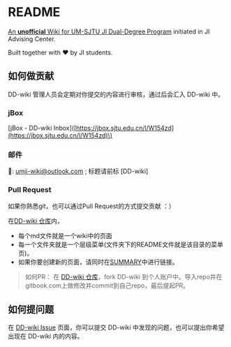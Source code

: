 # README

[An **unofficial** Wiki for UM-SJTU JI Dual-Degree Program](https://ji-ac.gitbook.io/dd-wiki/) initiated in JI Advising Center.

Built together with ❤️  by JI students.

## 如何做贡献

DD-wiki 管理人员会定期对你提交的内容进行审核，通过后会汇入 DD-wiki 中。

### jBox

\[jBox - DD-wiki Inbox\]\([https://jbox.sjtu.edu.cn/l/W154zd](https://jbox.sjtu.edu.cn/l/W154zd)\) 

### 邮件

📮: umji-wiki@outlook.com ; 标题请前标 \[DD-wiki\]

### Pull Request

如果你熟悉git，也可以通过Pull Request的方式提交贡献 ：）

 在[DD-wiki 仓库](https://github.com/UMJI-Advising-Center/DD-Wiki)内，

* 每个md文件就是一个wiki中的页面
* 每一个文件夹就是一个层级菜单\(文件夹下的README文件就是该目录的菜单页\)。
* 如果你要创建新的页面，请同时在[SUMMARY](https://github.com/UMJI-Advising-Center/DD-Wiki/blob/master/SUMMARY.md)中进行链接。

> 如何PR： 在 [DD-wiki 仓库](https://github.com/UMJI-Advising-Center/DD-Wiki)，fork DD-wiki 到个人账户中。导入repo并在gitbook.com上做修改并commit到自己repo，最后提起PR。

## 如何提问题

在 [DD-wiki Issue](https://github.com/UMJI-Advising-Center/DD-Wiki/issues) 页面，你可以提交 DD-wiki 中发现的问题，也可以提出你希望出现在 DD-wiki 内的内容。

